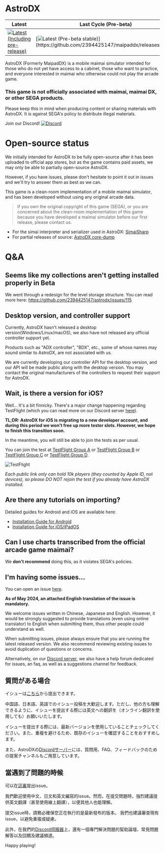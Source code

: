# AstroDX

| Latest | Last Cycle (Pre-beta) |
|--------|-----------------------|
| [![Latest (Including pre-release)](https://img.shields.io/github/v/release/2394425147/astrodx?include_prereleases&sort=date)](https://github.com/2394425147/maipaddx/releases/latest) | [![Latest (Pre-beta stable)](https://img.shields.io/github/v/release/2394425147/astrodx?include_prereleases&sort=date&filter=*beta.pre*)](https://github.com/2394425147/maipaddx/releases/latest) |

AstroDX (Formerly MaipadDX) is a mobile maimai simulator intended for those who do not yet have access to a cabinet, those who want to practice, and everyone interested in maimai who otherwise could not play the arcade game.

### This game is not officially associated with maimai, maimai DX, or other SEGA products.
Please keep this in mind when producing content or sharing materials with AstroDX. It is against SEGA's policy to distribute illegal materials.


Join our Discord! [![Discord](https://dcbadge.vercel.app/api/server/6fpETgpvjZ?style=flat)](https://discord.gg/6fpETgpvjZ)  

# Open-source status

We initially intended for AstroDX to be fully open-source after it has been uploaded to official app stores, but as the game contains paid assets, we may only be able to partially open-source AstroDX.

However, if you have issues, please don't hesitate to point it out in issues and we'll try to answer them as best as we can.

This game is a clean-room implementation of a mobile maimai simulator, and has been developed without using any original arcade data.
> If you own the original copyright of this game (SEGA), or you are concerned about the clean-room implementation of this game because you have developed a maimai simulator before our first release, please contact us.
- For the simai interpreter and serializer used in AstroDX: [SimaiSharp](https://github.com/reflektone-games/SimaiSharp)
- For partial releases of source: [AstroDX core-dump](https://github.com/2394425147/maipaddx/tree/main/core-dump)

# Q&A

## Seems like my collections aren't getting installed properly in Beta

We went through a redesign for the level storage structure. You can read more here: https://github.com/2394425147/astrodx/issues/115

## Desktop version, and controller support

Currently, AstroDX hasn't released a desktop version(Windows/Linux/macOS), we also have not released any official controller support yet.

Products such as "ADX controller", "BDX", etc., some of whose names may sound similar to AstroDX, are not associated with us.

We are currently developing our controller API for the desktop version, and our API will be made public along with the desktop version. You may contact the original manufacturers of the controllers to request their support for AstroDX.

## Wait, is there a version for iOS?
Well... It's a bit finnicky. There's a major change happening regarding TestFlight (which you can read more on our Discord server [here](https://discord.com/channels/892807792996536453/1210127565986205726/1238882652040200373)).

**TL;DR: AstroDX for iOS is migrating to a new developer account, and during this period we won't free up more tester slots. However, we hope to finish this transition soon.**

In the meantime, you will still be able to join the tests as per usual.

You can join the test at [TestFlight Group A](https://testflight.apple.com/join/rACTLjPL) or [TestFlight Group B](https://testflight.apple.com/join/ocj3yptn) or [TestFlight Group C](https://testflight.apple.com/join/CuMxZE2M) or [TestFlight Group D](https://testflight.apple.com/join/T6qKfV6f).

![TestFlight](https://img.shields.io/github/downloads/2394425147/maipaddx/total?label=TestFlight)

*Each public link only can hold 10k players (they counted by Apple ID, not devices), so please DO NOT rejoin the test if you already have AstroDX installed.*

## Are there any tutorials on importing?

Detailed guides for Android and iOS are available here:
- [Installation Guide for Android](https://sht.moe/adx-android)
- [Installation Guide for iOS/iPadOS](https://rentry.org/adx_ios)

## Can I use charts transcribed from the official arcade game maimai?

We **don't recommend** doing this, as it violates SEGA's policies.

## I'm having some issues...

You can open an issue [here](https://github.com/2394425147/maipaddx/issues).

**As of May 2024, an attached English translation of the issue is mandatory.**

We welcome issues written in Chinese, Japanese and English. However, it would be strongly suggested to provide translations (even using online translator) to English when submitting them, thus other people could understand as well.

When submitting issues, please always ensure that you are running the latest released version. We also recommend reviewing existing issues to avoid duplication of questions or concerns.

Alternatively, on our [Discord server](https://discord.gg/6fpETgpvjZ), we also have a help forum dedicated for issues, an faq, as well as a suggestions channel for feedback.

## 質問がある場合

イシューは[こちら](https://github.com/2394425147/maipaddx/issues)から提出できます。

中国語、日本語、英語でのイシュー投稿を大歓迎します。ただし、他の方も理解できるように、イシューを提出する際には英文への翻訳を（オンライン翻訳を使用しても）お願いいたします。

イシューを提出する際には、最新バージョンを使用していることチェックしてください。また、重複を避けるため、既存のイシューを確認することをおすすめします。

また、AstroDXの[Discordサーバー](https://discord.gg/6fpETgpvjZ)には、質問用、FAQ、フィードバックのための提案チャンネルもご用意しています。

## 當遇到了問題的時候

可以在[這裏](https://github.com/2394425147/maipaddx/issues)提出issue。

我們歡迎使用中文、日文和英文編寫的issue。然而，在提交問題時，強烈建議提供英文翻譯（甚至使用線上翻譯），以便其他人也能理解。

提交issue時，請務必確保您正在執行的是最新發布的版本。 我們也建議審查現有issue，以避免重複或疑慮。

此外，在我們的[Discord伺服器](https://discord.gg/6fpETgpvjZ)上，還有一個專門解決問題的幫助論壇、常見問題解答以及回饋及建議頻道。

Happy playing!
